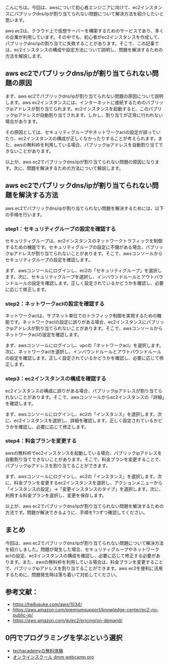 <!--
title:   【解決】aws ec2でパブリックdns/ipが割り当てられない問題
tags:    AWS,EC2,dns,問題
id:      7765dff7933ddef91643
private: false
-->


こんにちは。今回は、awsについて初心者エンジニアに向けて、ec2インスタンスにパブリックdns/ipが割り当てられない問題について解決方法を紹介したいと思います。

aws ec2は、クラウド上で仮想サーバーを構築するためのサービスであり、多くの企業が利用しています。その中でも、初心者がec2インスタンスを作成して、パブリックdns/ipの割り当てに失敗することがあります。そこで、この記事では、ec2インスタンスの構成や設定方法について説明し、問題を解決するための方法を解説します。

## aws ec2でパブリックdns/ipが割り当てられない問題の原因

まず、aws ec2でパブリックdns/ipが割り当てられない問題の原因について説明します。aws ec2インスタンスには、インターネットに接続するためのパブリックipアドレスが割り当てられます。ec2インスタンスを起動すると、このパブリックipアドレスが自動割り当てされます。しかし、割り当てが正常に行われない場合があります。

その原因としては、セキュリティグループやネットワークaclの設定が誤っていたり、ec2インスタンスの構成が正しくなかったりすることが考えられます。また、awsの無料枠を利用している場合、パブリックipアドレスを自動割り当てできないことがあります。

以上が、aws ec2でパブリックdns/ipが割り当てられない問題の原因になります。次に、問題を解決するための方法について解説します。

## aws ec2でパブリックdns/ipが割り当てられない問題を解決する方法

aws ec2でパブリックdns/ipが割り当てられない問題を解決するためには、以下の手順を行います。

### step1：セキュリティグループの設定を確認する

セキュリティグループは、ec2インスタンスのネットワークトラフィックを制御するための機能です。セキュリティグループの設定に不備がある場合、パブリックipアドレスが割り当てられないことがあります。そこで、awsコンソールからセキュリティグループの設定を確認します。

まず、awsコンソールにログインし、ec2の「セキュリティグループ」を選択します。次に、セキュリティグループを選択し、インバウンドルールとアウトバウンドルールの設定を確認します。正しく設定されているかどうかを確認し、必要に応じて修正します。

### step2：ネットワークaclの設定を確認する

ネットワークaclは、サブネット単位でのトラフィック制御を実現するための機能です。ネットワークaclの設定に誤りがある場合、ec2インスタンスにパブリックipアドレスが割り当てられないことがあります。そこで、awsコンソールからネットワークaclの設定を確認します。

まず、awsコンソールにログインし、vpcの「ネットワークacl」を選択します。次に、ネットワークaclを選択し、インバウンドルールとアウトバウンドルールの設定を確認します。正しく設定されているかどうかを確認し、必要に応じて修正します。

### step3：ec2インスタンスの構成を確認する

ec2インスタンスの構成に誤りがある場合、パブリックipアドレスが割り当てられないことがあります。そこで、awsコンソールからec2インスタンスの「詳細」を確認します。

まず、awsコンソールにログインし、ec2の「インスタンス」を選択します。次に、ec2インスタンスを選択し、詳細を確認します。正しく設定されているかどうかを確認し、必要に応じて修正します。

### step4：料金プランを変更する

awsの無料枠でec2インスタンスを起動している場合、パブリックipアドレスを自動割り当てできないことがあります。そこで、料金プランを変更することで、パブリックipアドレスを割り当てることができます。

まず、awsコンソールにログインし、ec2の「インスタンス」を選択します。次に、料金プランを変更するec2インスタンスを選択し、アクションメニューから「インスタンスの設定」→「変更インスタンスのタイプ」を選択します。次に、利用する料金プランを選択し、変更を保存します。

以上が、aws ec2でパブリックdns/ipが割り当てられない問題を解決するための方法です。問題が解決できるように、手順を1つずつ確認してください。

## まとめ

今回は、aws ec2でパブリックdns/ipが割り当てられない問題について解決方法を紹介しました。問題が発生した場合、セキュリティグループやネットワークaclの設定、ec2インスタンスの構成を確認し、必要に応じて修正する必要があります。また、awsの無料枠を利用している場合は、料金プランを変更することで、パブリックipアドレスを割り当てることができます。aws ec2を便利に活用するために、問題発生時は落ち着いて対処してください。

## 参考文献：
- https://he8usuke.com/aws/1034/
- https://aws.amazon.com/premiumsupport/knowledge-center/ec2-no-public-ip/
- https://aws.amazon.com/jp/ec2/pricing/on-demand/

## 0円でプログラミングを学ぶという選択
- [techacademyの無料体験](//af.moshimo.com/af/c/click?a_id=2612475&amp;p_id=1555&amp;pc_id=2816&amp;pl_id=22706&amp;url=https%3a%2f%2ftechacademy.jp%2fhtmlcss-trial%3futm_source%3dmoshimo%26utm_medium%3daffiliate%26utm_campaign%3dtextad)
- [オンラインスクール dmm webcamp pro](//af.moshimo.com/af/c/click?a_id=2612482&amp;p_id=1363&amp;pc_id=2297&amp;pl_id=39999&amp;guid=on)
